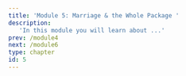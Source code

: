 ```yaml
---
title: 'Module 5: Marriage & the Whole Package '
description:
   'In this module you will learn about ...'
prev: /module4
next: /module6
type: chapter
id: 5
---
```

